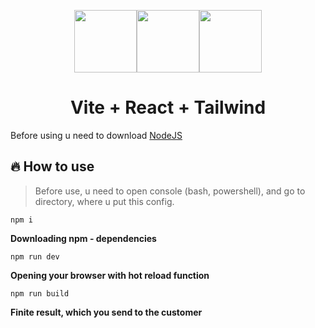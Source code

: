 <p align="center"><img src="https://vitejs.dev/logo.svg" height="100"/><img src="https://profilinator.rishav.dev/skills-assets/react-original-wordmark.svg" height="100"/><img src="https://profilinator.rishav.dev/skills-assets/tailwindcss.svg" height="100"/></p>
<h1 align="center">Vite + React + Tailwind</h1>
Before using u need to download <a href="https://nodejs.org/" target="_blank">NodeJS</a>


## 🔥 How to use
>Before use, u need to open console (bash, powershell), and go to directory, where u put this config.
```
npm i
  ```   
**Downloading npm - dependencies**
```
npm run dev
  ```
**Opening your browser with hot reload function**
```
npm run build
  ```
**Finite result, which you send to the customer**
